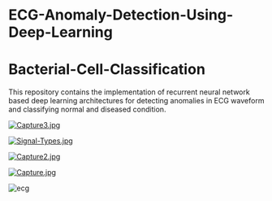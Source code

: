 # ECG-Anomaly-Detection-Using-Deep-Learning

# Bacterial-Cell-Classification

This repository contains the implementation of recurrent neural network based deep learning architectures for detecting anomalies in ECG waveform and classifying normal and diseased condition.

[![Capture3.jpg](https://i.postimg.cc/L8PKhcdn/Capture3.jpg)](https://postimg.cc/sM30N0gr)


[![Signal-Types.jpg](https://i.postimg.cc/C5CSZ9nG/Signal-Types.jpg)](https://postimg.cc/YLSJZn30)


[![Capture2.jpg](https://i.postimg.cc/wvCjRhfp/Capture2.jpg)](https://postimg.cc/hz0BH7Ry)


[![Capture.jpg](https://i.postimg.cc/434ZY8Xt/Capture.jpg)](https://postimg.cc/YvPTVzGq)

![ecg](https://user-images.githubusercontent.com/73361480/131980725-589d3226-626c-41aa-b1f8-ce53117c56ed.gif)
